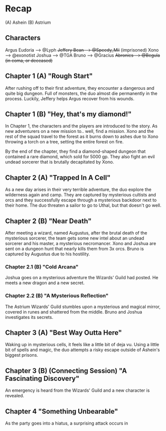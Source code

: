 # Recap
(A) Ashein
(B) Astrium

## Characters
Argus Eudoria --> @Lyph
~~Jeffery Bean --> @Speedy_Mii~~ (imprisoned)
Xono --> @exonotist
Joshua --> @TGA
Bruno --> @Gracius
~~Abronics --> @Begula (in coma, or deceased)~~

## Chapter 1 (A) "Rough Start"
After rushing off to their first adventure, they encounter a dangerous and quite big dungeon. Full of monsters, the duo almost die permanently in the process. Luckily, Jeffery helps Argus recover from his wounds.

## Chapter 1 (B) "Hey, that's my diamond!"
In Chapter 1, the characters and the players are introduced to the story. As new adventurers on a new mission to.. well, find a mission. Xono and the rest of the squad travel to the forest as it burns down to ashes due to Xono throwing a torch on a tree, setting the entire forest on fire. 

By the end of the chapter, they find a diamond-shaped dungeon that contained a rare diamond, which sold for 5000 gp. They also fight an evil undead sorcerer that is brutally decapitated by Xono.


## Chapter 2 (A)  "Trapped In A Cell"
As a new day arises in their very terrible adventure, the duo explore the wilderness again and camp. They are captured by mysterious cultists and orcs and they successfully escape through a mysterious backdoor next to their home. The duo threaten a sailor to go to Uthal, but that doesn't go well.

## Chapter 2 (B) "Near Death"
After meeting a wizard, named Augustus, after the brutal death of the mysterious sorcerer, the team gets some new intel about an undead sorcerer and his master, a mysterious necromancer. Xono and Joshua are sent on a dungeon hunt that nearly kills them from 3x orcs. Bruno is captured by Augustus due to his hostility.

### Chapter 2.1  (B) "Cold Arcana"
Joshua goes on a mysterious adventure the Wizards' Guild had posted. He meets a new dragon and a new secret.

### Chapter 2.2 (B) "A Mysterious Reflection" 
The Astrium Wizards' Guild stumbles upon a mysterious and magical mirror, covered in runes and shattered from the middle. Bruno and Joshua investigates its secrets.


## Chapter 3 (A) "Best Way Outta Here"
Waking up in mysterious cells, it feels like a little bit of deja vu. Using a little bit of spells and magic, the duo attempts a risky escape outside of Ashein's biggest prisons.

## Chapter 3 (B) (Connecting Session) "A Fascinating Discovery"
An emergency is heard from the Wizards' Guild and a new character is revealed.


## Chapter 4 "Something Unbearable"
As the party goes into a hiatus, a surprising attack occurs in 